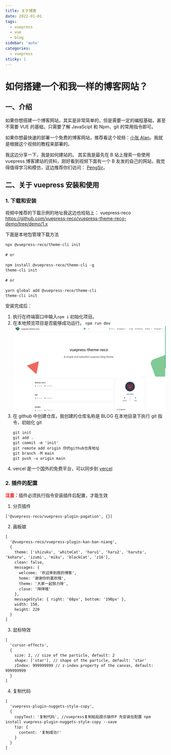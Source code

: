 ```yaml
---
title: 关于博客
date: 2022-01-01
tags:
  - vuepress
  - vue
  - blog
sidebar: 'auto'
categories:
  - vuepress
sticky: 1
---
```


# 如何搭建一个和我一样的博客网站？

## 一、介绍

如果你想搭建一个博客网站，其实是非常简单的，但是需要一定的编程基础，甚至不需要 VUE 的基础，只需要了解 JavaScipt 和 Npm、git 的常用指令即可。

如果你想最快速的部署一个免费的博客网站，推荐看这个视频：[小张 Alan](https://www.bilibili.com/video/BV17Q4y1Y7LF)。我就是根据这个视频的教程来部署的。

我这边分享一下，我是如何建站的。
其实我是最先在 B 站上搜索一些使用 vuepress 博客建站的资料，刚好看到视频下面有一个 B 友发的自己的网站，我觉得值得学习和模仿，这边推荐你们访问： [PengSir](https://www.bookbook.cc/)。

## 二、关于 vuepress 安装和使用

### 1. 下载和安装

视频中推荐的下载示例的地址我这边也给贴上：
vuepress-reco https://github.com/vuepress-reco/vuepress-theme-reco-demo/tree/demo/1.x

下面是本地包管理下载方法

```
npx @vuepress-reco/theme-cli init

# or

npm install @vuepress-reco/theme-cli -g
theme-cli init

# or

yarn global add @vuepress-reco/theme-cli
theme-cli init
```

安装完成后：

1. 执行在终端窗口中输入`npm i` 初始化项目。
2. 在本地预览项目是否能够成功运行。
   `npm run dev`
   ![](../../../imgs/blog_01.jpg)
3. 在 github 中创建仓库，我创建的仓库名称是 BLOG
   在本地目录下执行 git 指令，初始化 git
   ```
   git init
   git add .
   git commit -m 'init'
   git remote add origin 你的github仓库地址
   git branch -M main
   git push -u origin main
   ```
4. vercel 是一个国外的免费平台，可以同步到 [vercel](https://vercel.com/)

### 2. 插件的配置

<font color=ff0000>**注意：**</font>插件必须执行指令安装插件后配置，才能生效

1. 分页插件

```
['@vuepress-reco/vuepress-plugin-pagation', {}]
```

2. 画板娘

```
[
  '@vuepress-reco/vuepress-plugin-kan-ban-niang',
  {
    theme: ['shizuku', 'whiteCat', 'haru1', 'haru2', 'haruto', 'koharu', 'izumi', 'miku', 'blackCat', 'z16'],
    clean: false,
    messages: {
      welcome: '欢迎来到我的博客',
      home: '谢谢你的喜欢哦',
      theme: '大家一起努力呀',
      close: '拜拜哦'
    },
    messageStyle: { right: '68px', bottom: '190px' },
    width: 150,
    height: 220
  }
]
```

3. 鼠标特效

```
[
  'cursor-effects',
  {
    size: 2, // size of the particle, default: 2
    shape: ['star'], // shape of the particle, default: 'star'
    zIndex: 999999999 // z-index property of the canvas, default: 999999999
  }
]
```

4. 复制代码

```
[
  'vuepress-plugin-nuggets-style-copy',
  {
    copyText: '复制代码', //vuepress复制粘贴提示插件P 先安装在配置 npm install vuepress-plugin-nuggets-style-copy --save
    tip: {
      content: '复制成功!'
    }
  }
]
```
